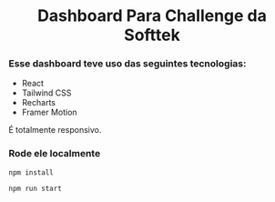 <h1 align="center">Dashboard Para Challenge da Softtek</h1>

### Esse dashboard teve uso das seguintes tecnologias:

-   React
-   Tailwind CSS
-   Recharts
-   Framer Motion

É totalmente responsivo.

### Rode ele localmente

```shell
npm install
```

```shell
npm run start
```
